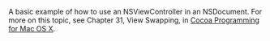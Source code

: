 A basic example of how to use an NSViewController in an NSDocument.  For more on this topic, see Chapter 31, View Swapping, in [Cocoa Programming for Mac OS X][book].

[book]: http://www.bignerdranch.com/book/cocoa_programming_for_mac_os_x_th_edition_